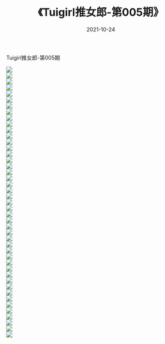 ﻿---
layout: post
title:  《Tuigirl推女郎-第005期》
date:   2021-10-24
img: http://imgx.orgx.ga/漏D/网络美图/2021/Tuigirl推女郎-第005期/000.jpg
categories: [美女, 清纯, 唯美]
---

Tuigirl推女郎-第005期

  ![](http://imgx.orgx.ga/漏D/网络美图/2021/Tuigirl推女郎-第005期/001.jpg) <br> ![](http://imgx.orgx.ga/漏D/网络美图/2021/Tuigirl推女郎-第005期/002.jpg) <br> ![](http://imgx.orgx.ga/漏D/网络美图/2021/Tuigirl推女郎-第005期/003.jpg) <br> ![](http://imgx.orgx.ga/漏D/网络美图/2021/Tuigirl推女郎-第005期/004.jpg) <br> ![](http://imgx.orgx.ga/漏D/网络美图/2021/Tuigirl推女郎-第005期/005.jpg) <br> ![](http://imgx.orgx.ga/漏D/网络美图/2021/Tuigirl推女郎-第005期/006.jpg) <br> ![](http://imgx.orgx.ga/漏D/网络美图/2021/Tuigirl推女郎-第005期/007.jpg) <br> ![](http://imgx.orgx.ga/漏D/网络美图/2021/Tuigirl推女郎-第005期/008.jpg) <br> ![](http://imgx.orgx.ga/漏D/网络美图/2021/Tuigirl推女郎-第005期/009.jpg) <br> ![](http://imgx.orgx.ga/漏D/网络美图/2021/Tuigirl推女郎-第005期/010.jpg) <br> ![](http://imgx.orgx.ga/漏D/网络美图/2021/Tuigirl推女郎-第005期/011.jpg) <br> ![](http://imgx.orgx.ga/漏D/网络美图/2021/Tuigirl推女郎-第005期/012.jpg) <br> ![](http://imgx.orgx.ga/漏D/网络美图/2021/Tuigirl推女郎-第005期/013.jpg) <br> ![](http://imgx.orgx.ga/漏D/网络美图/2021/Tuigirl推女郎-第005期/014.jpg) <br> ![](http://imgx.orgx.ga/漏D/网络美图/2021/Tuigirl推女郎-第005期/015.jpg) <br> ![](http://imgx.orgx.ga/漏D/网络美图/2021/Tuigirl推女郎-第005期/016.jpg) <br> ![](http://imgx.orgx.ga/漏D/网络美图/2021/Tuigirl推女郎-第005期/017.jpg) <br> ![](http://imgx.orgx.ga/漏D/网络美图/2021/Tuigirl推女郎-第005期/018.jpg) <br> ![](http://imgx.orgx.ga/漏D/网络美图/2021/Tuigirl推女郎-第005期/019.jpg) <br> ![](http://imgx.orgx.ga/漏D/网络美图/2021/Tuigirl推女郎-第005期/020.jpg) <br> ![](http://imgx.orgx.ga/漏D/网络美图/2021/Tuigirl推女郎-第005期/021.jpg) <br> ![](http://imgx.orgx.ga/漏D/网络美图/2021/Tuigirl推女郎-第005期/022.jpg) <br> ![](http://imgx.orgx.ga/漏D/网络美图/2021/Tuigirl推女郎-第005期/023.jpg) <br> ![](http://imgx.orgx.ga/漏D/网络美图/2021/Tuigirl推女郎-第005期/024.jpg) <br> ![](http://imgx.orgx.ga/漏D/网络美图/2021/Tuigirl推女郎-第005期/025.jpg) <br> ![](http://imgx.orgx.ga/漏D/网络美图/2021/Tuigirl推女郎-第005期/026.jpg) <br> ![](http://imgx.orgx.ga/漏D/网络美图/2021/Tuigirl推女郎-第005期/027.jpg) <br> ![](http://imgx.orgx.ga/漏D/网络美图/2021/Tuigirl推女郎-第005期/028.jpg) <br> ![](http://imgx.orgx.ga/漏D/网络美图/2021/Tuigirl推女郎-第005期/029.jpg) <br> ![](http://imgx.orgx.ga/漏D/网络美图/2021/Tuigirl推女郎-第005期/030.jpg) <br> ![](http://imgx.orgx.ga/漏D/网络美图/2021/Tuigirl推女郎-第005期/031.jpg) <br> ![](http://imgx.orgx.ga/漏D/网络美图/2021/Tuigirl推女郎-第005期/032.jpg) <br> ![](http://imgx.orgx.ga/漏D/网络美图/2021/Tuigirl推女郎-第005期/033.jpg) <br> ![](http://imgx.orgx.ga/漏D/网络美图/2021/Tuigirl推女郎-第005期/034.jpg) <br> ![](http://imgx.orgx.ga/漏D/网络美图/2021/Tuigirl推女郎-第005期/035.jpg) <br> ![](http://imgx.orgx.ga/漏D/网络美图/2021/Tuigirl推女郎-第005期/036.jpg) <br> ![](http://imgx.orgx.ga/漏D/网络美图/2021/Tuigirl推女郎-第005期/037.jpg) <br> ![](http://imgx.orgx.ga/漏D/网络美图/2021/Tuigirl推女郎-第005期/038.jpg) <br> ![](http://imgx.orgx.ga/漏D/网络美图/2021/Tuigirl推女郎-第005期/039.jpg) <br> ![](http://imgx.orgx.ga/漏D/网络美图/2021/Tuigirl推女郎-第005期/040.jpg) <br> ![](http://imgx.orgx.ga/漏D/网络美图/2021/Tuigirl推女郎-第005期/041.jpg) <br> ![](http://imgx.orgx.ga/漏D/网络美图/2021/Tuigirl推女郎-第005期/042.jpg) <br> ![](http://imgx.orgx.ga/漏D/网络美图/2021/Tuigirl推女郎-第005期/043.jpg) <br> ![](http://imgx.orgx.ga/漏D/网络美图/2021/Tuigirl推女郎-第005期/044.jpg) <br> ![](http://imgx.orgx.ga/漏D/网络美图/2021/Tuigirl推女郎-第005期/045.jpg) <br>